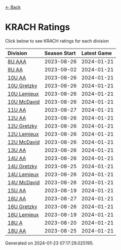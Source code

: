 [<- Back](../readme.md)
# KRACH Ratings
Click below to see KRACH ratings for each division

| Division | Season Start | Latest Game |
| :-- | :-- | :-- |
| [8U AAA](8U-AAA-ratings.md) | 2023-08-26 | 2024-01-21 |
| [9U AA](9U-AA-ratings.md) | 2023-09-02 | 2024-01-21 |
| [10U AA](10U-AA-ratings.md) | 2023-08-26 | 2024-01-21 |
| [10U Gretzky](10U-Gretzky-ratings.md) | 2023-08-26 | 2024-01-21 |
| [10U Lemieux](10U-Lemieux-ratings.md) | 2023-08-26 | 2024-01-21 |
| [10U McDavid](10U-McDavid-ratings.md) | 2023-08-26 | 2024-01-21 |
| [11U AA](11U-AA-ratings.md) | 2023-08-27 | 2024-01-21 |
| [12U AA](12U-AA-ratings.md) | 2023-08-26 | 2024-01-21 |
| [12U Gretzky](12U-Gretzky-ratings.md) | 2023-08-26 | 2024-01-21 |
| [12U Lemieux](12U-Lemieux-ratings.md) | 2023-08-26 | 2024-01-21 |
| [12U McDavid](12U-McDavid-ratings.md) | 2023-08-26 | 2024-01-21 |
| [13U AA](13U-AA-ratings.md) | 2023-08-26 | 2024-01-21 |
| [14U AA](14U-AA-ratings.md) | 2023-08-26 | 2024-01-21 |
| [14U Gretzky](14U-Gretzky-ratings.md) | 2023-08-25 | 2024-01-21 |
| [14U Lemieux](14U-Lemieux-ratings.md) | 2023-08-26 | 2024-01-21 |
| [14U McDavid](14U-McDavid-ratings.md) | 2023-08-26 | 2024-01-21 |
| [15U AA](15U-AA-ratings.md) | 2023-08-19 | 2024-01-21 |
| [16U AA](16U-AA-ratings.md) | 2023-08-27 | 2024-01-21 |
| [16U Gretzky](16U-Gretzky-ratings.md) | 2023-08-26 | 2024-01-21 |
| [16U Lemieux](16U-Lemieux-ratings.md) | 2023-08-19 | 2024-01-21 |
| [18U A](18U-A-ratings.md) | 2023-08-20 | 2024-01-21 |
| [18U AA](18U-AA-ratings.md) | 2023-08-25 | 2024-01-21 |

Generated on 2024-01-23 07:17:29.025195.
